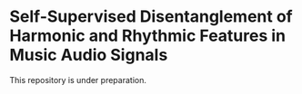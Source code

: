 # Self-Supervised Disentanglement of Harmonic and Rhythmic Features in Music Audio Signals

This repository is under preparation.